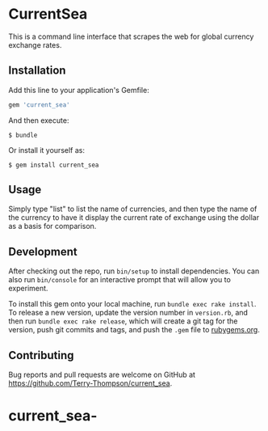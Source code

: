 # CurrentSea

This is a command line interface that scrapes the web for global currency exchange rates.

## Installation

Add this line to your application's Gemfile:

```ruby
gem 'current_sea'
```

And then execute:

    $ bundle

Or install it yourself as:

    $ gem install current_sea

## Usage

Simply type "list" to list the name of currencies, and then type the name of the currency to have it display the current rate of exchange using the dollar as a basis for comparison.

## Development

After checking out the repo, run `bin/setup` to install dependencies. You can also run `bin/console` for an interactive prompt that will allow you to experiment.

To install this gem onto your local machine, run `bundle exec rake install`. To release a new version, update the version number in `version.rb`, and then run `bundle exec rake release`, which will create a git tag for the version, push git commits and tags, and push the `.gem` file to [rubygems.org](https://rubygems.org).

## Contributing

Bug reports and pull requests are welcome on GitHub at https://github.com/Terry-Thompson/current_sea.

# current_sea-
